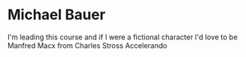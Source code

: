 Michael Bauer
=============

I'm leading this course and if I were a fictional character I'd love to be
Manfred Macx from Charles Stross Accelerando
